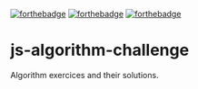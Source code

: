 [![forthebadge](https://forthebadge.com/images/badges/check-it-out.svg)](http://forthebadge.com)
[![forthebadge](https://forthebadge.com/images/badges/made-with-javascript.svg)](http://forthebadge.com)
[![forthebadge](https://forthebadge.com/images/badges/contains-tasty-spaghetti-code.svg)](http://forthebadge.com)

# js-algorithm-challenge
Algorithm exercices and their solutions.
